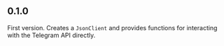 ## 0.1.0

First version. Creates a `JsonClient` and provides functions for interacting with the Telegram API
directly.
